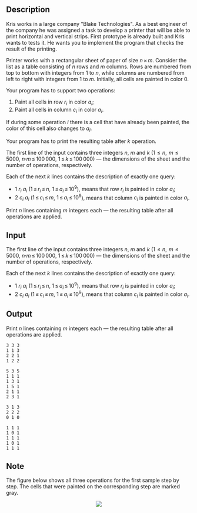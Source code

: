 ## Description

<div><p>Kris works in a large company "Blake Technologies". As a best engineer of the company he was assigned a task to develop a printer that will be able to print horizontal and vertical strips. First prototype is already built and Kris wants to tests it. He wants you to implement the program that checks the result of the printing.</p><p>Printer works with a rectangular sheet of paper of size <span class="tex-span"><i>n</i> × <i>m</i></span>. Consider the list as a table consisting of <span class="tex-span"><i>n</i></span> rows and <span class="tex-span"><i>m</i></span> columns. Rows are numbered from top to bottom with integers from <span class="tex-span">1</span> to <span class="tex-span"><i>n</i></span>, while columns are numbered from left to right with integers from <span class="tex-span">1</span> to <span class="tex-span"><i>m</i></span>. Initially, all cells are painted in color <span class="tex-span">0</span>.</p><p>Your program has to support two operations: </p><ol> <li> Paint all cells in row <span class="tex-span"><i>r</i><sub class="lower-index"><i>i</i></sub></span> in color <span class="tex-span"><i>a</i><sub class="lower-index"><i>i</i></sub></span>; </li><li> Paint all cells in column <span class="tex-span"><i>c</i><sub class="lower-index"><i>i</i></sub></span> in color <span class="tex-span"><i>a</i><sub class="lower-index"><i>i</i></sub></span>. </li></ol><p>If during some operation <span class="tex-span"><i>i</i></span> there is a cell that have already been painted, the color of this cell also changes to <span class="tex-span"><i>a</i><sub class="lower-index"><i>i</i></sub></span>.</p><p>Your program has to print the resulting table after <span class="tex-span"><i>k</i></span> operation.</p></div><div class="input-specification"><p>The first line of the input contains three integers <span class="tex-span"><i>n</i></span>, <span class="tex-span"><i>m</i></span> and <span class="tex-span"><i>k</i></span> (<span class="tex-span">1  ≤  <i>n</i>,  <i>m</i>  ≤ 5000</span>, <span class="tex-span"><i>n</i>·<i>m</i> ≤ 100 000</span>, <span class="tex-span">1 ≤ <i>k</i> ≤ 100 000</span>)&nbsp;— the dimensions of the sheet and the number of operations, respectively.</p><p>Each of the next <span class="tex-span"><i>k</i></span> lines contains the description of exactly one query: </p><ul> <li> <span class="tex-span">1&nbsp;<i>r</i><sub class="lower-index"><i>i</i></sub>&nbsp;<i>a</i><sub class="lower-index"><i>i</i></sub></span> (<span class="tex-span">1 ≤ <i>r</i><sub class="lower-index"><i>i</i></sub> ≤ <i>n</i></span>, <span class="tex-span">1 ≤ <i>a</i><sub class="lower-index"><i>i</i></sub> ≤ 10<sup class="upper-index">9</sup></span>), means that row <span class="tex-span"><i>r</i><sub class="lower-index"><i>i</i></sub></span> is painted in color <span class="tex-span"><i>a</i><sub class="lower-index"><i>i</i></sub></span>; </li><li> <span class="tex-span">2&nbsp;<i>c</i><sub class="lower-index"><i>i</i></sub>&nbsp;<i>a</i><sub class="lower-index"><i>i</i></sub></span> (<span class="tex-span">1 ≤ <i>c</i><sub class="lower-index"><i>i</i></sub> ≤ <i>m</i></span>, <span class="tex-span">1 ≤ <i>a</i><sub class="lower-index"><i>i</i></sub> ≤ 10<sup class="upper-index">9</sup></span>), means that column <span class="tex-span"><i>c</i><sub class="lower-index"><i>i</i></sub></span> is painted in color <span class="tex-span"><i>a</i><sub class="lower-index"><i>i</i></sub></span>. </li></ul></div><div class="output-specification"><p>Print <span class="tex-span"><i>n</i></span> lines containing <span class="tex-span"><i>m</i></span> integers each&nbsp;— the resulting table after all operations are applied.</p></div>

## Input

<p>The first line of the input contains three integers <span class="tex-span"><i>n</i></span>, <span class="tex-span"><i>m</i></span> and <span class="tex-span"><i>k</i></span> (<span class="tex-span">1  ≤  <i>n</i>,  <i>m</i>  ≤ 5000</span>, <span class="tex-span"><i>n</i>·<i>m</i> ≤ 100 000</span>, <span class="tex-span">1 ≤ <i>k</i> ≤ 100 000</span>)&nbsp;— the dimensions of the sheet and the number of operations, respectively.</p><p>Each of the next <span class="tex-span"><i>k</i></span> lines contains the description of exactly one query: </p><ul> <li> <span class="tex-span">1&nbsp;<i>r</i><sub class="lower-index"><i>i</i></sub>&nbsp;<i>a</i><sub class="lower-index"><i>i</i></sub></span> (<span class="tex-span">1 ≤ <i>r</i><sub class="lower-index"><i>i</i></sub> ≤ <i>n</i></span>, <span class="tex-span">1 ≤ <i>a</i><sub class="lower-index"><i>i</i></sub> ≤ 10<sup class="upper-index">9</sup></span>), means that row <span class="tex-span"><i>r</i><sub class="lower-index"><i>i</i></sub></span> is painted in color <span class="tex-span"><i>a</i><sub class="lower-index"><i>i</i></sub></span>; </li><li> <span class="tex-span">2&nbsp;<i>c</i><sub class="lower-index"><i>i</i></sub>&nbsp;<i>a</i><sub class="lower-index"><i>i</i></sub></span> (<span class="tex-span">1 ≤ <i>c</i><sub class="lower-index"><i>i</i></sub> ≤ <i>m</i></span>, <span class="tex-span">1 ≤ <i>a</i><sub class="lower-index"><i>i</i></sub> ≤ 10<sup class="upper-index">9</sup></span>), means that column <span class="tex-span"><i>c</i><sub class="lower-index"><i>i</i></sub></span> is painted in color <span class="tex-span"><i>a</i><sub class="lower-index"><i>i</i></sub></span>. </li></ul>

## Output

<p>Print <span class="tex-span"><i>n</i></span> lines containing <span class="tex-span"><i>m</i></span> integers each&nbsp;— the resulting table after all operations are applied.</p>





```input1
3 3 3
1 1 3
2 2 1
1 2 2

```




```input2
5 3 5
1 1 1
1 3 1
1 5 1
2 1 1
2 3 1

```




```output1
3 1 3 
2 2 2 
0 1 0 

```




```output2
1 1 1 
1 0 1 
1 1 1 
1 0 1 
1 1 1 

```



## Note

<p>The figure below shows all three operations for the first sample step by step. The cells that were painted on the corresponding step are marked gray. </p><center> <img class="tex-graphics" src="file://BPrE2ZEg.png" style="max-width: 100.0%;max-height: 100.0%;"> </center>

